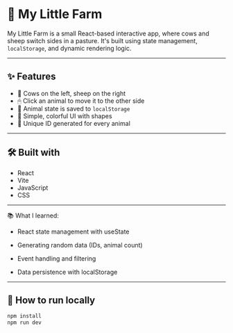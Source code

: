 # 🐄 My Little Farm

My Little Farm is a small React-based interactive app, where cows and sheep switch sides in a pasture. It's built using state management, `localStorage`, and dynamic rendering logic.

---

## ✨ Features

- 🐑 Cows on the left, sheep on the right
- 🖱 Click an animal to move it to the other side
- 💾 Animal state is saved to `localStorage`
- 🎨 Simple, colorful UI with shapes
- 🔢 Unique ID generated for every animal

---

## 🛠️ Built with

- React
- Vite
- JavaScript
- CSS

---
📚 What I learned: 

- React state management with useState

- Generating random data (IDs, animal count)

- Event handling and filtering

- Data persistence with localStorage

---
## 🚀 How to run locally

```bash
npm install
npm run dev





